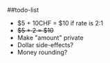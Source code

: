 ##todo-list
* $5 + 10CHF = $10 if rate is 2:1
* ~~$5 * 2 = $10~~
* Make "amount" private
* Dollar side-effects?
* Money rounding?